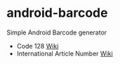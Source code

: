 # android-barcode
      
Simple Android Barcode generator
- Code 128 [Wiki](http://en.wikipedia.org/wiki/Code_128)
- International Article Number [Wiki](http://en.wikipedia.org/wiki/International_Article_Number_(EAN))
